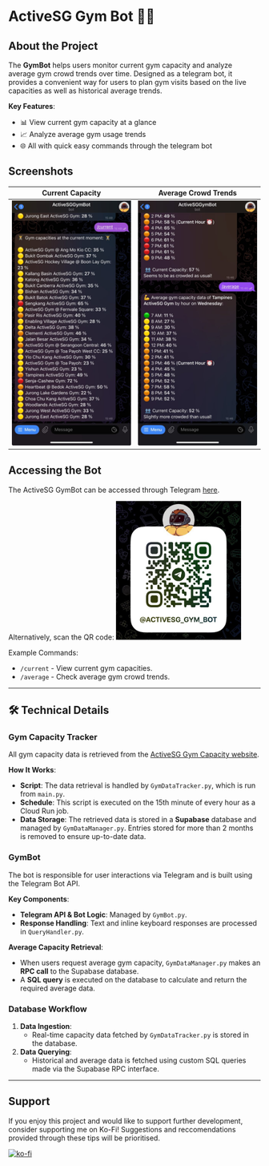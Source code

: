 # ActiveSG Gym Bot 💪🤖

## About the Project

The **GymBot** helps users monitor current gym capacity and analyze average gym crowd trends over time. Designed as a telegram bot, it provides a convenient way for users to plan gym visits based on the live capacities as well as historical average trends.

**Key Features**:
- 📊 View current gym capacity at a glance
- 📈 Analyze average gym usage trends
- 🌐 All with quick easy commands through the telegram bot

## Screenshots

|Current Capacity   |Average Crowd Trends   |
|-------------------|---------------|
|<img src="images/current_command.jpg" alt="screenshot" width="250"/>|<img src="images/average_command.jpg" alt="screenshot" width="250"/>

## Accessing the Bot

The ActiveSG GymBot can be accessed through Telegram [here](https://t.me/activeSG_gym_bot).

Alternatively, scan the QR code:
<img src="images/qr_code.jpg" alt="screenshot" width="250"/>

Example Commands:
- `/current` - View current gym capacities.
- `/average` - Check average gym crowd trends.

---

## 🛠️ Technical Details

### Gym Capacity Tracker

All gym capacity data is retrieved from the [ActiveSG Gym Capacity website](https://activesg.gov.sg/gym-capacity).

**How It Works**:
- **Script**: The data retrieval is handled by `GymDataTracker.py`, which is run from `main.py`.
- **Schedule**: This script is executed on the 15th minute of every hour as a Cloud Run job.
- **Data Storage**: The retrieved data is stored in a **Supabase** database and managed by `GymDataManager.py`. Entries stored for more than 2 months is removed to ensure up-to-date data.


### GymBot

The bot is responsible for user interactions via Telegram and is built using the Telegram Bot API.

**Key Components**:
- **Telegram API & Bot Logic**: Managed by `GymBot.py`.
- **Response Handling**: Text and inline keyboard responses are processed in `QueryHandler.py`.

**Average Capacity Retrieval**:
- When users request average gym capacity, `GymDataManager.py` makes an **RPC call** to the Supabase database.
- A **SQL query** is executed on the database to calculate and return the required average data.

### Database Workflow
1. **Data Ingestion**:
   - Real-time capacity data fetched by `GymDataTracker.py` is stored in the database.
2. **Data Querying**:
   - Historical and average data is fetched using custom SQL queries made via the Supabase RPC interface.

---

## Support

If you enjoy this project and would like to support further development, consider supporting me on Ko-Fi! Suggestions and reccomendations provided through these tips will be prioritised.

[![ko-fi](https://ko-fi.com/img/githubbutton_sm.svg)](https://ko-fi.com/H2H41937UU)
